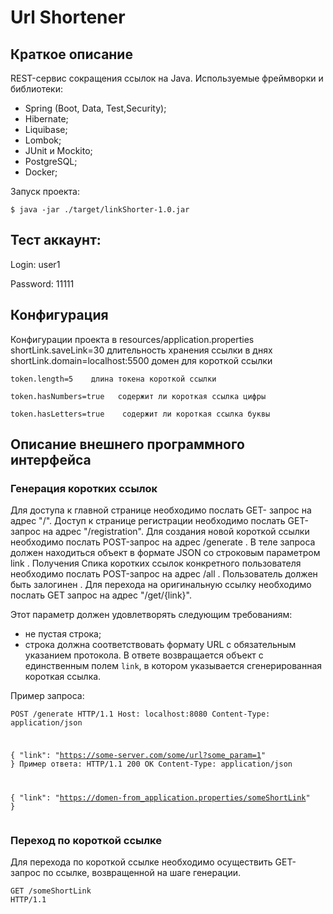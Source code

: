 # Url Shortener
## Краткое описание
REST-сервис сокращения ссылок на Java. Используемые фреймворки и библиотеки:
- Spring (Boot, Data, Test,Security);
- Hibernate;
- Liquibase;
- Lombok;
- JUnit и Mockito;
- PostgreSQL;
- Docker;


Запуск проекта:
<pre><code>$ java -jar ./target/linkShorter-1.0.jar</code></pre>

## Тест аккаунт:

Login: user1

Password: 11111

## Конфигурация
Конфигурации проекта в resources/application.properties
shortLink.saveLink=30  длительность хранения ссылки в днях
shortLink.domain=localhost:5500   домен для короткой ссылки

<pre><code>token.length=5    длина токена короткой ссылки

token.hasNumbers=true   содержит ли короткая ссылка цифры

token.hasLetters=true    содержит ли короткая ссылка буквы</code></pre>


## Описание внешнего программного интерфейса
### Генерация коротких ссылок

Для доступа к главной странице необходимо послать GET- запрос на адрес "/".
Доступ к странице регистрации необходимо послать GET- запрос на адрес "/registration".
Для создания новой короткой ссылки необходимо послать POST-запрос на адрес  /generate . В теле запроса должен находиться объект в формате JSON со строковым параметром  link .
Получения Спика коротких ссылок конкретного пользователя необходимо послать POST-запрос на адрес  /all . Пользователь должен быть залогинен .
Для перехода на оригинальную ссылку необходимо послать GET запрос на адрес "/get/{link}".

Этот параметр должен удовлетворять следующим требованиям:
- не пустая строка;
- строка должна соответствовать формату URL с обязательным указанием протокола.
  В ответе возвращается объект с единственным полем `link`, в котором указывается сгенерированная короткая ссылка.

Пример запроса:

<code><pre>POST /generate HTTP/1.1
Host: localhost:8080
Content-Type: application/json

{
"link": "https://some-server.com/some/url?some_param=1"
}
Пример ответа:
HTTP/1.1 200 OK
Content-Type: application/json

{
"link": "https://domen-from_application.properties/someShortLink"
}</code></pre>


### Переход по короткой ссылке
Для перехода по короткой ссылке необходимо осуществить GET-запрос по ссылке, возвращенной на шаге генерации.
<code><pre>GET /someShortLink HTTP/1.1</code></pre>
